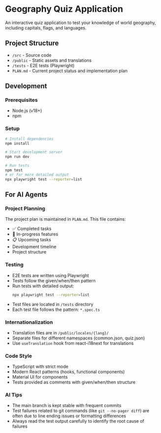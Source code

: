 # Geography Quiz Application

An interactive quiz application to test your knowledge of world geography, including capitals, flags, and languages.

## Project Structure

- `/src` - Source code
- `/public` - Static assets and translations
- `/tests` - E2E tests (Playwright)
- `PLAN.md` - Current project status and implementation plan

## Development

### Prerequisites

- Node.js (v18+)
- npm

### Setup

```bash
# Install dependencies
npm install

# Start development server
npm run dev

# Run tests
npm test
# or for more detailed output
npx playwright test --reporter=list
```

## For AI Agents

### Project Planning
The project plan is maintained in `PLAN.md`. This file contains:
- ✅ Completed tasks
- 🚧 In-progress features
- 📋 Upcoming tasks
- Development timeline
- Project structure

### Testing
- E2E tests are written using Playwright
- Tests follow the given/when/then pattern
- Run tests with detailed output:
  ```bash
  npx playwright test --reporter=list
  ```
- Test files are located in `/tests` directory
- Each test file follows the pattern: `*.spec.ts`

### Internationalization
- Translation files are in `/public/locales/{lang}/`
- Separate files for different namespaces (common.json, quiz.json)
- Use `useTranslation` hook from react-i18next for translations

### Code Style
- TypeScript with strict mode
- Modern React patterns (hooks, functional components)
- Material UI for components
- Tests provided as comments with given/when/then structure

### AI Tips
- The main branch is kept stable with frequent commits
- Test failures related to git commands (like `git --no-pager diff`) are often due to line ending issues or formatting differences
- Always read the test output carefully to identify the root cause of failures
